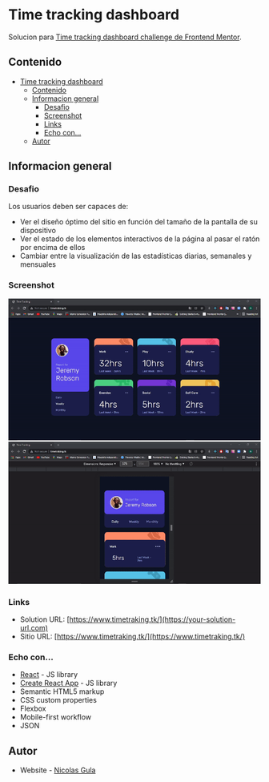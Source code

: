# Time tracking dashboard

Solucion para  [Time tracking dashboard challenge de Frontend Mentor](https://www.frontendmentor.io/challenges/time-tracking-dashboard-UIQ7167Jw).

## Contenido

- [Time tracking dashboard](#time-tracking-dashboard)
  - [Contenido](#contenido)
  - [Informacion general](#informacion-general)
    - [Desafio](#desafio)
    - [Screenshot](#screenshot)
    - [Links](#links)
    - [Echo con...](#echo-con)
  - [Autor](#autor)

## Informacion general

### Desafio

Los usuarios deben ser capaces de:

- Ver el diseño óptimo del sitio en función del tamaño de la pantalla de su dispositivo
- Ver el estado de los elementos interactivos de la página al pasar el ratón por encima de ellos
- Cambiar entre la visualización de las estadísticas diarias, semanales y mensuales

### Screenshot

![](./screenshot/../public/screenshot/desktop.gif)
![](./public/screenshot/mobile.gif)

### Links

- Solution URL: [https://www.timetraking.tk/](https://your-solution-url.com)
- Sitio URL: [https://www.timetraking.tk/](https://www.timetraking.tk/)

### Echo con...

- [React](https://reactjs.org/) - JS library
- [Create React App](https://create-react-app.dev/) - JS library
- Semantic HTML5 markup
- CSS custom properties
- Flexbox
- Mobile-first workflow
- JSON

## Autor

- Website - [Nicolas Gula](https://www.your-site.com)




